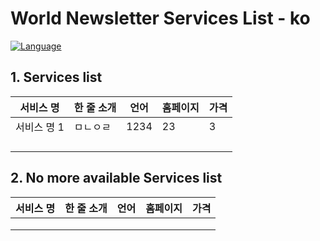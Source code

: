 # World Newsletter Services List - ko

[![Language](https://img.shields.io/badge/Language-KO-brightgreen.svg)](https://github.com/roeniss/world-newsletter-services-list/blob/master/services/KO.md)

## 1. Services list

| 서비스 명 | 한 줄 소개 | 언어 | 홈페이지 | 가격 |
| --------- | ---------- | ---- | -------- | ---- |
|  서비스 명 1        | ㅁㄴㅇㄹ           |1234      |         23 |     3 |
|           |            |      |          |      |
|           |            |      |          |      |
|           |            |      |          |      |
|           |            |      |          |      |

## 2. No more available Services list

| 서비스 명 | 한 줄 소개 | 언어 | 홈페이지 | 가격 |
| --------- | ---------- | ---- | -------- | ---- |
|           |            |      |          |      |
|           |            |      |          |      |
|           |            |      |          |      |
